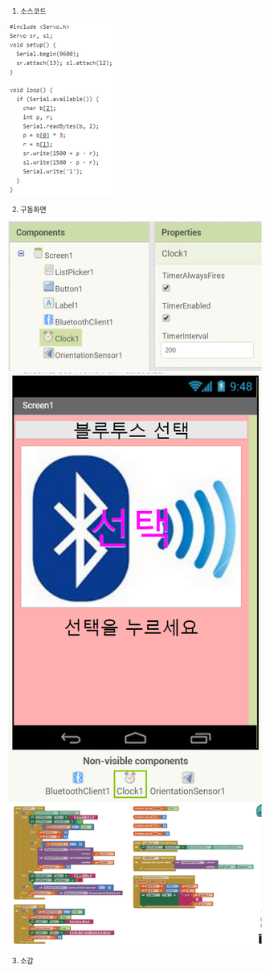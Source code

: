 1. 소스코드

![1](/Source/0.png)


2. 구동화면




![1](/Source/1.png)
![1](/Source/2.png)
![1](/Source/3.png)


3. 소감
